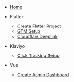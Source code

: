 * [Home](/)
* Flutter
  * [Create Flutter Project](flutter/create-flutter-project.md)
  * [GTM Setup](flutter/gtm-setup.md)
  * [Cloudflare Deeplink](flutter/cloudflare-deeplink.md)
* Klaviyo 
    * [Click Tracking Setup](klaviyo/click-tracking-setup.md)
 
* Vue
  * [Create Admin Dashboard](vue/create-admin-dashboard.md)